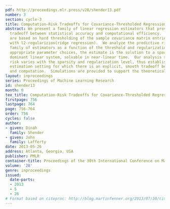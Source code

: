```yaml
---
pdf: http://proceedings.mlr.press/v28/shender13.pdf
number: 3
section: cycle-3
title: Computation-Risk Tradeoffs for Covariance-Thresholded Regression
abstract: We present a family of linear regression estimators that provides a fine-grained
  tradeoff between statistical accuracy and computational efficiency.  The estimators
  are based on hard thresholding of the sample covariance matrix entries together
  with l2-regularizion(ridge regression).  We analyze the predictive risk of this
  family of estimators as a function of the threshold and regularization parameter.  With
  appropriate parameter choices, the estimate is the solution to a sparse, diagonally
  dominant linear system, solvable in near-linear time.  Our analysis shows how the
  risk varies with the sparsity and regularization level, thus establishing a statistical
  estimation setting for which there is an explicit, smooth tradeoff between risk
  and computation.  Simulations are provided to support the theoretical analyses.
layout: inproceedings
series: Proceedings of Machine Learning Research
id: shender13
month: 0
tex_title: Computation-Risk Tradeoffs for Covariance-Thresholded Regression
firstpage: 756
lastpage: 764
page: 756-764
order: 756
cycles: false
author:
- given: Dinah
  family: Shender
- given: John
  family: Lafferty
date: 2013-05-26
address: Atlanta, Georgia, USA
publisher: PMLR
container-title: Proceedings of the 30th International Conference on Machine Learning
volume: '28'
genre: inproceedings
issued:
  date-parts:
  - 2013
  - 5
  - 26
# Format based on citeproc: http://blog.martinfenner.org/2013/07/30/citeproc-yaml-for-bibliographies/
---
```

